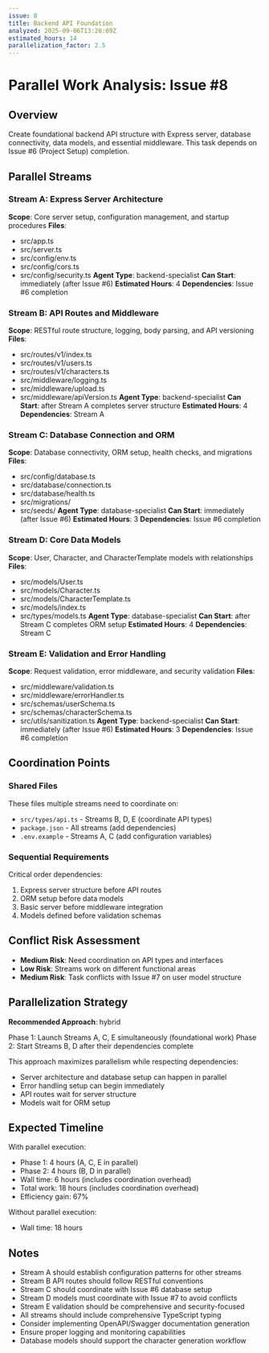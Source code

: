 ```yaml
---
issue: 8
title: Backend API Foundation
analyzed: 2025-09-06T13:28:09Z
estimated_hours: 14
parallelization_factor: 2.5
---
```


# Parallel Work Analysis: Issue #8

## Overview
Create foundational backend API structure with Express server, database connectivity, data models, and essential middleware. This task depends on Issue #6 (Project Setup) completion.

## Parallel Streams

### Stream A: Express Server Architecture
**Scope**: Core server setup, configuration management, and startup procedures
**Files**:
- src/app.ts
- src/server.ts
- src/config/env.ts
- src/config/cors.ts
- src/config/security.ts
**Agent Type**: backend-specialist
**Can Start**: immediately (after Issue #6)
**Estimated Hours**: 4
**Dependencies**: Issue #6 completion

### Stream B: API Routes and Middleware
**Scope**: RESTful route structure, logging, body parsing, and API versioning
**Files**:
- src/routes/v1/index.ts
- src/routes/v1/users.ts
- src/routes/v1/characters.ts
- src/middleware/logging.ts
- src/middleware/upload.ts
- src/middleware/apiVersion.ts
**Agent Type**: backend-specialist
**Can Start**: after Stream A completes server structure
**Estimated Hours**: 4
**Dependencies**: Stream A

### Stream C: Database Connection and ORM
**Scope**: Database connectivity, ORM setup, health checks, and migrations
**Files**:
- src/config/database.ts
- src/database/connection.ts
- src/database/health.ts
- src/migrations/
- src/seeds/
**Agent Type**: database-specialist
**Can Start**: immediately (after Issue #6)
**Estimated Hours**: 3
**Dependencies**: Issue #6 completion

### Stream D: Core Data Models
**Scope**: User, Character, and CharacterTemplate models with relationships
**Files**:
- src/models/User.ts
- src/models/Character.ts
- src/models/CharacterTemplate.ts
- src/models/index.ts
- src/types/models.ts
**Agent Type**: database-specialist
**Can Start**: after Stream C completes ORM setup
**Estimated Hours**: 4
**Dependencies**: Stream C

### Stream E: Validation and Error Handling
**Scope**: Request validation, error middleware, and security validation
**Files**:
- src/middleware/validation.ts
- src/middleware/errorHandler.ts
- src/schemas/userSchema.ts
- src/schemas/characterSchema.ts
- src/utils/sanitization.ts
**Agent Type**: backend-specialist
**Can Start**: immediately (after Issue #6)
**Estimated Hours**: 3
**Dependencies**: Issue #6 completion

## Coordination Points

### Shared Files
These files multiple streams need to coordinate on:
- `src/types/api.ts` - Streams B, D, E (coordinate API types)
- `package.json` - All streams (add dependencies)
- `.env.example` - Streams A, C (add configuration variables)

### Sequential Requirements
Critical order dependencies:
1. Express server structure before API routes
2. ORM setup before data models
3. Basic server before middleware integration
4. Models defined before validation schemas

## Conflict Risk Assessment
- **Medium Risk**: Need coordination on API types and interfaces
- **Low Risk**: Streams work on different functional areas
- **Medium Risk**: Task conflicts with Issue #7 on user model structure

## Parallelization Strategy

**Recommended Approach**: hybrid

Phase 1: Launch Streams A, C, E simultaneously (foundational work)
Phase 2: Start Streams B, D after their dependencies complete

This approach maximizes parallelism while respecting dependencies:
- Server architecture and database setup can happen in parallel
- Error handling setup can begin immediately
- API routes wait for server structure
- Models wait for ORM setup

## Expected Timeline

With parallel execution:
- Phase 1: 4 hours (A, C, E in parallel)
- Phase 2: 4 hours (B, D in parallel)
- Wall time: 6 hours (includes coordination overhead)
- Total work: 18 hours (includes coordination overhead)
- Efficiency gain: 67%

Without parallel execution:
- Wall time: 18 hours

## Notes
- Stream A should establish configuration patterns for other streams
- Stream B API routes should follow RESTful conventions
- Stream C should coordinate with Issue #6 database setup
- Stream D models must coordinate with Issue #7 to avoid conflicts
- Stream E validation should be comprehensive and security-focused
- All streams should include comprehensive TypeScript typing
- Consider implementing OpenAPI/Swagger documentation generation
- Ensure proper logging and monitoring capabilities
- Database models should support the character generation workflow